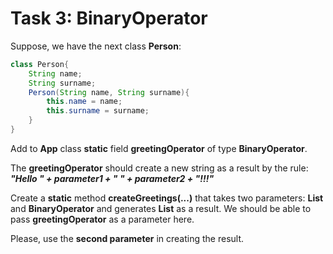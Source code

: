 # Task 3: BinaryOperator

Suppose, we have the next class **Person**:
```java
class Person{  
    String name;  
    String surname;  
    Person(String name, String surname){ 
        this.name = name;  
        this.surname = surname;  
    }  
}
```
Add to **App** class **static** field **greetingOperator** of type **BinaryOperator**.

The **greetingOperator** should create a new string as a result by the rule:  
***"Hello " + parameter1 + " " + parameter2 + "!!!"***

Create a **static** method **createGreetings(...)** that takes two parameters: **List<Person>** and **BinaryOperator** and generates **List<String>** as a result. We should be able to pass **greetingOperator** as a parameter here.

Please, use the **second parameter** in creating the result.